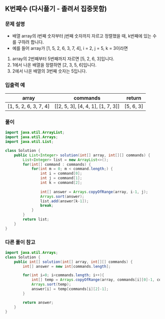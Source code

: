 ## K번째수 (다시풀기 - 졸려서 집중못함) ##

### 문제 설명 ###
- 배열 array의 i번째 숫자부터 j번째 숫자까지 자르고 정렬했을 때, k번째에 있는 수를 구하려 합니다.
- 예를 들어 array가 [1, 5, 2, 6, 3, 7, 4], i = 2, j = 5, k = 3이라면
1. array의 2번째부터 5번째까지 자르면 [5, 2, 6, 3]입니다.
2. 1에서 나온 배열을 정렬하면 [2, 3, 5, 6]입니다.
3. 2에서 나온 배열의 3번째 숫자는 5입니다.

### 입출력 예 ###
array |	commands | return
---- | ---- | ---- 
[1, 5, 2, 6, 3, 7, 4] | [[2, 5, 3], [4, 4, 1], [1, 7, 3]] |	[5, 6, 3]


### 풀이 ###
````java
import java.util.ArrayList;
import java.util.Arrays;
import java.util.List;

class Solution {
    public List<Integer> solution(int[] array, int[][] commands) {
		List<Integer> list = new ArrayList<>();
		for(int[] command : commands) {
			for(int m = 0; m < command.length;) {
				int i = command[0];
				int j = command[1];
				int k = command[2];
				
				int[] answer = Arrays.copyOfRange(array, i-1, j);
				Arrays.sort(answer);
				list.add(answer[k-1]);
				break;
			}
		}
        return list;
    }
}
````


### 다른 풀이 참고 ###
````java
import java.util.Arrays;
class Solution {
    public int[] solution(int[] array, int[][] commands) {
        int[] answer = new int[commands.length];

        for(int i=0; i<commands.length; i++){
            int[] temp = Arrays.copyOfRange(array, commands[i][0]-1, commands[i][1]);
            Arrays.sort(temp);
            answer[i] = temp[commands[i][2]-1];
        }

        return answer;
    }
}
````
